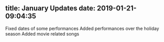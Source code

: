 title: January Updates
date: 2019-01-21-09:04:35
---

Fixed dates of some performances
Added performances over the holiday season
Added movie related songs 
